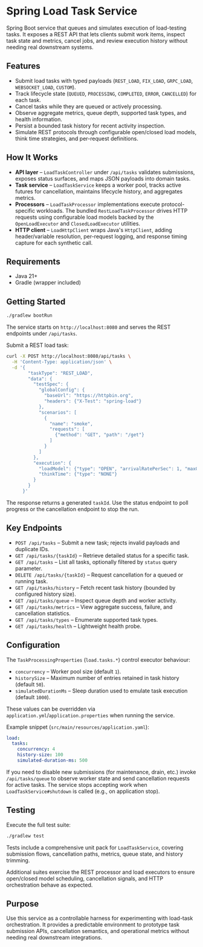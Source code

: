 # Spring Load Task Service

Spring Boot service that queues and simulates execution of load-testing tasks. It exposes a REST API that lets clients submit work items, inspect task state and metrics, cancel jobs, and review execution history without needing real downstream systems.

## Features
- Submit load tasks with typed payloads (`REST_LOAD`, `FIX_LOAD`, `GRPC_LOAD`, `WEBSOCKET_LOAD`, `CUSTOM`).
- Track lifecycle state (`QUEUED`, `PROCESSING`, `COMPLETED`, `ERROR`, `CANCELLED`) for each task.
- Cancel tasks while they are queued or actively processing.
- Observe aggregate metrics, queue depth, supported task types, and health information.
- Persist a bounded task history for recent activity inspection.
- Simulate REST protocols through configurable open/closed load models, think time strategies, and per-request definitions.

## How It Works
- **API layer** – `LoadTaskController` under `/api/tasks` validates submissions, exposes status surfaces, and maps JSON payloads into domain tasks.
- **Task service** – `LoadTaskService` keeps a worker pool, tracks active futures for cancellation, maintains lifecycle history, and aggregates metrics.
- **Processors** – `LoadTaskProcessor` implementations execute protocol-specific workloads. The bundled `RestLoadTaskProcessor` drives HTTP requests using configurable load models backed by the `OpenLoadExecutor` and `ClosedLoadExecutor` utilities.
- **HTTP client** – `LoadHttpClient` wraps Java's `HttpClient`, adding header/variable resolution, per-request logging, and response timing capture for each synthetic call.

## Requirements
- Java 21+
- Gradle (wrapper included)

## Getting Started
```bash
./gradlew bootRun
```

The service starts on `http://localhost:8080` and serves the REST endpoints under `/api/tasks`.

Submit a REST load task:

```bash
curl -X POST http://localhost:8080/api/tasks \
  -H 'Content-Type: application/json' \
  -d '{
        "taskType": "REST_LOAD",
        "data": {
          "testSpec": {
            "globalConfig": {
              "baseUrl": "https://httpbin.org",
              "headers": {"X-Test": "spring-load"}
            },
            "scenarios": [
              {
                "name": "smoke",
                "requests": [
                  {"method": "GET", "path": "/get"}
                ]
              }
            ]
          },
          "execution": {
            "loadModel": {"type": "OPEN", "arrivalRatePerSec": 1, "maxConcurrent": 2, "duration": "30s"},
            "thinkTime": {"type": "NONE"}
          }
        }
      }'
```

The response returns a generated `taskId`. Use the status endpoint to poll progress or the cancellation endpoint to stop the run.

## Key Endpoints
- `POST /api/tasks` – Submit a new task; rejects invalid payloads and duplicate IDs.
- `GET /api/tasks/{taskId}` – Retrieve detailed status for a specific task.
- `GET /api/tasks` – List all tasks, optionally filtered by `status` query parameter.
- `DELETE /api/tasks/{taskId}` – Request cancellation for a queued or running task.
- `GET /api/tasks/history` – Fetch recent task history (bounded by configured history size).
- `GET /api/tasks/queue` – Inspect queue depth and worker activity.
- `GET /api/tasks/metrics` – View aggregate success, failure, and cancellation statistics.
- `GET /api/tasks/types` – Enumerate supported task types.
- `GET /api/tasks/health` – Lightweight health probe.

## Configuration
The `TaskProcessingProperties` (`load.tasks.*`) control executor behaviour:
- `concurrency` – Worker pool size (default `1`).
- `historySize` – Maximum number of entries retained in task history (default `50`).
- `simulatedDurationMs` – Sleep duration used to emulate task execution (default `1000`).

These values can be overridden via `application.yml`/`application.properties` when running the service.

Example snippet (`src/main/resources/application.yaml`):

```yaml
load:
  tasks:
    concurrency: 4
    history-size: 100
    simulated-duration-ms: 500
```

If you need to disable new submissions (for maintenance, drain, etc.) invoke `/api/tasks/queue` to observe worker state and send cancellation requests for active tasks. The service stops accepting work when `LoadTaskService#shutdown` is called (e.g., on application stop).

## Testing
Execute the full test suite:
```bash
./gradlew test
```

Tests include a comprehensive unit pack for `LoadTaskService`, covering submission flows, cancellation paths, metrics, queue state, and history trimming.

Additional suites exercise the REST processor and load executors to ensure open/closed model scheduling, cancellation signals, and HTTP orchestration behave as expected.

## Purpose
Use this service as a controllable harness for experimenting with load-task orchestration. It provides a predictable environment to prototype task submission APIs, cancellation semantics, and operational metrics without needing real downstream integrations.
